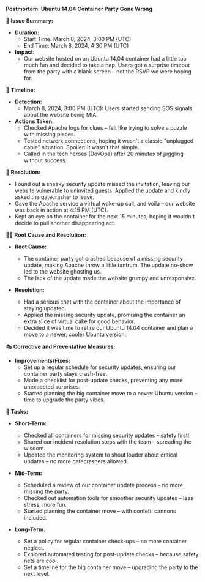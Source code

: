 **Postmortem: Ubuntu 14.04 Container Party Gone Wrong**

🥳 **Issue Summary:**
- **Duration:**
  - Start Time: March 8, 2024, 3:00 PM (UTC)
  - End Time: March 8, 2024, 4:30 PM (UTC)
- **Impact:**
  - Our website hosted on an Ubuntu 14.04 container had a little too much fun and decided to take a nap. Users got a surprise timeout from the party with a blank screen – not the RSVP we were hoping for.

🎉 **Timeline:**
- **Detection:**
  - March 8, 2024, 3:00 PM (UTC): Users started sending SOS signals about the website being MIA.
- **Actions Taken:**
  - Checked Apache logs for clues – felt like trying to solve a puzzle with missing pieces.
  - Tested network connections, hoping it wasn't a classic "unplugged cable" situation. Spoiler: It wasn't that simple.
  - Called in the tech heroes (DevOps) after 20 minutes of juggling without success.

🚀 **Resolution:**
  - Found out a sneaky security update missed the invitation, leaving our website vulnerable to uninvited guests. Applied the update and kindly asked the gatecrasher to leave.
  - Gave the Apache service a virtual wake-up call, and voila – our website was back in action at 4:15 PM (UTC).
  - Kept an eye on the container for the next 15 minutes, hoping it wouldn't decide to pull another disappearing act.

🕵️‍♂️ **Root Cause and Resolution:**
- **Root Cause:**
  - The container party got crashed because of a missing security update, making Apache throw a little tantrum. The update no-show led to the website ghosting us.
  - The lack of the update made the website grumpy and unresponsive.

- **Resolution:**
  - Had a serious chat with the container about the importance of staying updated.
  - Applied the missing security update, promising the container an extra slice of virtual cake for good behavior.
  - Decided it was time to retire our Ubuntu 14.04 container and plan a move to a newer, cooler Ubuntu version.

🎭 **Corrective and Preventative Measures:**
- **Improvements/Fixes:**
  - Set up a regular schedule for security updates, ensuring our container party stays crash-free.
  - Made a checklist for post-update checks, preventing any more unexpected surprises.
  - Started planning the big container move to a newer Ubuntu version – time to upgrade the party vibes.

🎉 **Tasks:**
  - **Short-Term:**
    - Checked all containers for missing security updates – safety first!
    - Shared our incident resolution steps with the team – spreading the wisdom.
    - Updated the monitoring system to shout louder about critical updates – no more gatecrashers allowed.

  - **Mid-Term:**
    - Scheduled a review of our container update process – no more missing the party.
    - Checked out automation tools for smoother security updates – less stress, more fun.
    - Started planning the container move – with confetti cannons included.

  - **Long-Term:**
    - Set a policy for regular container check-ups – no more container neglect.
    - Explored automated testing for post-update checks – because safety nets are cool.
    - Set a timeline for the big container move – upgrading the party to the next level.

